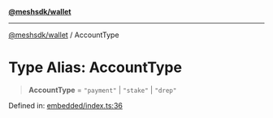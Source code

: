 [**@meshsdk/wallet**](../README.md)

***

[@meshsdk/wallet](../globals.md) / AccountType

# Type Alias: AccountType

> **AccountType** = `"payment"` \| `"stake"` \| `"drep"`

Defined in: [embedded/index.ts:36](https://github.com/MeshJS/mesh/blob/1abde1553cbd7cf2cf4e40197fc0de9e4a7d0f49/packages/mesh-wallet/src/embedded/index.ts#L36)
